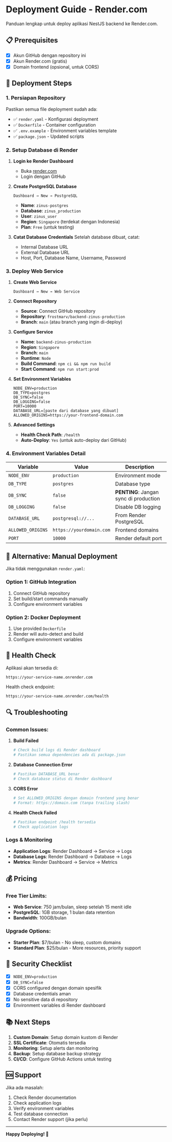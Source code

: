 # Deployment Guide - Render.com

Panduan lengkap untuk deploy aplikasi NestJS backend ke Render.com.

## 📋 Prerequisites

- [x] Akun GitHub dengan repository ini
- [x] Akun Render.com (gratis)
- [x] Domain frontend (opsional, untuk CORS)

## 🚀 Deployment Steps

### 1. Persiapan Repository

Pastikan semua file deployment sudah ada:
- ✅ `render.yaml` - Konfigurasi deployment
- ✅ `Dockerfile` - Container configuration
- ✅ `.env.example` - Environment variables template
- ✅ `package.json` - Updated scripts

### 2. Setup Database di Render

1. **Login ke Render Dashboard**
   - Buka [render.com](https://render.com)
   - Login dengan GitHub

2. **Create PostgreSQL Database**
   ```
   Dashboard → New → PostgreSQL
   ```
   - **Name**: `zinus-postgres`
   - **Database**: `zinus_production`
   - **User**: `zinus_user`
   - **Region**: `Singapore` (terdekat dengan Indonesia)
   - **Plan**: `Free` (untuk testing)

3. **Catat Database Credentials**
   Setelah database dibuat, catat:
   - Internal Database URL
   - External Database URL
   - Host, Port, Database Name, Username, Password

### 3. Deploy Web Service

1. **Create Web Service**
   ```
   Dashboard → New → Web Service
   ```

2. **Connect Repository**
   - **Source**: Connect GitHub repository
   - **Repository**: `frostmarv/backend-zinus-production`
   - **Branch**: `main` (atau branch yang ingin di-deploy)

3. **Configure Service**
   - **Name**: `backend-zinus-production`
   - **Region**: `Singapore`
   - **Branch**: `main`
   - **Runtime**: `Node`
   - **Build Command**: `npm ci && npm run build`
   - **Start Command**: `npm run start:prod`

4. **Set Environment Variables**
   ```
   NODE_ENV=production
   DB_TYPE=postgres
   DB_SYNC=false
   DB_LOGGING=false
   PORT=10000
   DATABASE_URL=[paste dari database yang dibuat]
   ALLOWED_ORIGINS=https://your-frontend-domain.com
   ```

5. **Advanced Settings**
   - **Health Check Path**: `/health`
   - **Auto-Deploy**: `Yes` (untuk auto-deploy dari GitHub)

### 4. Environment Variables Detail

| Variable | Value | Description |
|----------|-------|-------------|
| `NODE_ENV` | `production` | Environment mode |
| `DB_TYPE` | `postgres` | Database type |
| `DB_SYNC` | `false` | **PENTING**: Jangan sync di production |
| `DB_LOGGING` | `false` | Disable DB logging |
| `DATABASE_URL` | `postgresql://...` | From Render PostgreSQL |
| `ALLOWED_ORIGINS` | `https://yourdomain.com` | Frontend domains |
| `PORT` | `10000` | Render default port |

## 🔧 Alternative: Manual Deployment

Jika tidak menggunakan `render.yaml`:

### Option 1: GitHub Integration
1. Connect GitHub repository
2. Set build/start commands manually
3. Configure environment variables

### Option 2: Docker Deployment
1. Use provided `Dockerfile`
2. Render will auto-detect and build
3. Configure environment variables

## 🏥 Health Check

Aplikasi akan tersedia di:
```
https://your-service-name.onrender.com
```

Health check endpoint:
```
https://your-service-name.onrender.com/health
```

## 🔍 Troubleshooting

### Common Issues:

1. **Build Failed**
   ```bash
   # Check build logs di Render dashboard
   # Pastikan semua dependencies ada di package.json
   ```

2. **Database Connection Error**
   ```bash
   # Pastikan DATABASE_URL benar
   # Check database status di Render dashboard
   ```

3. **CORS Error**
   ```bash
   # Set ALLOWED_ORIGINS dengan domain frontend yang benar
   # Format: https://domain.com (tanpa trailing slash)
   ```

4. **Health Check Failed**
   ```bash
   # Pastikan endpoint /health tersedia
   # Check application logs
   ```

### Logs & Monitoring

- **Application Logs**: Render Dashboard → Service → Logs
- **Database Logs**: Render Dashboard → Database → Logs
- **Metrics**: Render Dashboard → Service → Metrics

## 💰 Pricing

### Free Tier Limits:
- **Web Service**: 750 jam/bulan, sleep setelah 15 menit idle
- **PostgreSQL**: 1GB storage, 1 bulan data retention
- **Bandwidth**: 100GB/bulan

### Upgrade Options:
- **Starter Plan**: $7/bulan - No sleep, custom domains
- **Standard Plan**: $25/bulan - More resources, priority support

## 🔐 Security Checklist

- [x] `NODE_ENV=production`
- [x] `DB_SYNC=false`
- [x] CORS configured dengan domain spesifik
- [x] Database credentials aman
- [x] No sensitive data di repository
- [x] Environment variables di Render dashboard

## 📚 Next Steps

1. **Custom Domain**: Setup domain kustom di Render
2. **SSL Certificate**: Otomatis tersedia
3. **Monitoring**: Setup alerts dan monitoring
4. **Backup**: Setup database backup strategy
5. **CI/CD**: Configure GitHub Actions untuk testing

## 🆘 Support

Jika ada masalah:
1. Check Render documentation
2. Check application logs
3. Verify environment variables
4. Test database connection
5. Contact Render support (jika perlu)

---

**Happy Deploying! 🚀**